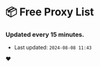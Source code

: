 # :package: Free Proxy List
### Updated every 15 minutes.

- Last updated: `2024-08-08 11:43`

:heart:
